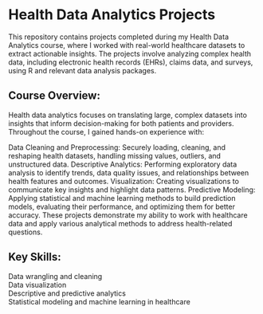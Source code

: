 # Health Data Analytics Projects
This repository contains projects completed during my Health Data Analytics course, where I worked with real-world healthcare datasets to extract actionable insights. The projects involve analyzing complex health data, including electronic health records (EHRs), claims data, and surveys, using R and relevant data analysis packages.

## Course Overview:
Health data analytics focuses on translating large, complex datasets into insights that inform decision-making for both patients and providers. Throughout the course, I gained hands-on experience with:

Data Cleaning and Preprocessing: Securely loading, cleaning, and reshaping health datasets, handling missing values, outliers, and unstructured data.
Descriptive Analytics: Performing exploratory data analysis to identify trends, data quality issues, and relationships between health features and outcomes.
Visualization: Creating visualizations to communicate key insights and highlight data patterns.
Predictive Modeling: Applying statistical and machine learning methods to build prediction models, evaluating their performance, and optimizing them for better accuracy.
These projects demonstrate my ability to work with healthcare data and apply various analytical methods to address health-related questions.

## Key Skills:
Data wrangling and cleaning  
Data visualization  
Descriptive and predictive analytics  
Statistical modeling and machine learning in healthcare
